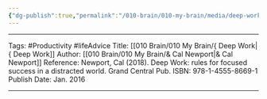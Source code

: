 ```yaml
---
{"dg-publish":true,"permalink":"/010-brain/010-my-brain/media/deep-work/","created":"2021-08-01T12:01:57.000-04:00","updated":"2025-03-20T01:45:21.000-04:00"}
---
```


---

Tags: #Productivity #lifeAdvice
Title: [[010 Brain/010 My Brain/{ Deep Work\|{ Deep Work]]
Author: [[010 Brain/010 My Brain/& Cal Newport\|& Cal Newport]]
Reference: Newport, Cal (2018). Deep Work: rules for focused success in a distracted world. Grand Central Pub.
ISBN: 978-1-4555-8669-1
Publish Date: Jan. 2016

---

